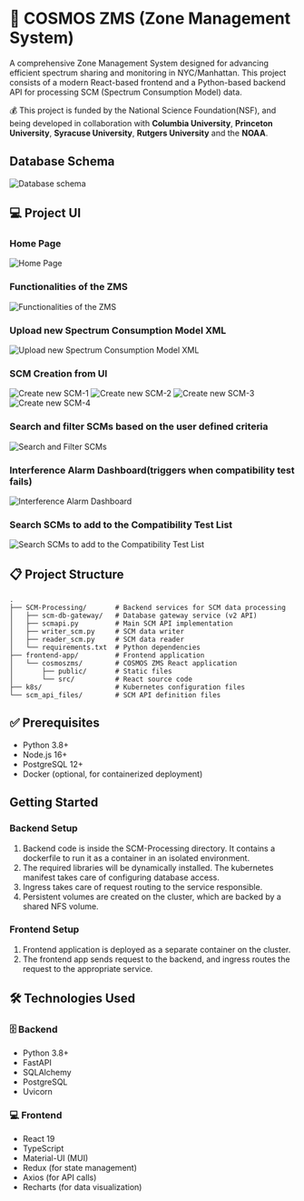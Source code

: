 # 🛜 COSMOS ZMS (Zone Management System)

A comprehensive Zone Management System designed for advancing efficient spectrum sharing and monitoring in NYC/Manhattan. This project consists of a modern React-based frontend and a Python-based backend API for processing SCM (Spectrum Consumption Model) data.

💰 This project is funded by the National Science Foundation(NSF), and being developed in collaboration with **Columbia University**, **Princeton University**, **Syracuse University**, **Rutgers University** and the **NOAA**.

## Database Schema
![Database schema](./ss/Blank%20diagram.png)

## 💻 Project UI
### Home Page
![Home Page](./ss/Screenshot%202025-09-19%20154219.png)

### Functionalities of the ZMS
![Functionalities of the ZMS](./ss/Screenshot%202025-09-19%20154706.png)

### Upload new Spectrum Consumption Model XML
![Upload new Spectrum Consumption Model XML](./ss/Screenshot%202025-09-19%20154258.png)

### SCM Creation from UI
![Create new SCM-1](./ss/Screenshot%202025-09-19%20155714.png)
![Create new SCM-2](./ss/Screenshot%202025-09-19%20155906.png)
![Create new SCM-3](./ss/Screenshot%202025-09-19%20155926.png)
![Create new SCM-4](./ss/Screenshot%202025-09-19%20155954.png)

### Search and filter SCMs based on the user defined criteria
![Search and Filter SCMs](./ss/Screenshot%202025-09-19%20154347.png)

### Interference Alarm Dashboard(triggers when compatibility test fails)
![Interference Alarm Dashboard](./ss/Screenshot%202025-09-19%20160106.png)

### Search SCMs to add to the Compatibility Test List
![Search SCMs to add to the Compatibility Test List](./ss/Screenshot%202025-09-19%20154621.png)

## 📋 Project Structure

```
.
├── SCM-Processing/       # Backend services for SCM data processing
│   ├── scm-db-gateway/   # Database gateway service (v2 API)
│   ├── scmapi.py         # Main SCM API implementation
│   ├── writer_scm.py     # SCM data writer
│   ├── reader_scm.py     # SCM data reader
│   └── requirements.txt  # Python dependencies
├── frontend-app/         # Frontend application
│   └── cosmoszms/        # COSMOS ZMS React application
│       ├── public/       # Static files
│       └── src/          # React source code
├── k8s/                  # Kubernetes configuration files
└── scm_api_files/        # SCM API definition files
```

## ✅ Prerequisites

- Python 3.8+
- Node.js 16+
- PostgreSQL 12+
- Docker (optional, for containerized deployment)

## Getting Started

### Backend Setup

1. Backend code is inside the SCM-Processing directory. It contains a dockerfile to run it as a container in an isolated environment.
2. The required libraries will be dynamically installed. The kubernetes manifest takes care of configuring database access.
3. Ingress takes care of request routing to the service responsible.
4. Persistent volumes are created on the cluster, which are backed by a shared NFS volume.

### Frontend Setup

1. Frontend application is deployed as a separate container on the cluster.
2. The frontend app sends request to the backend, and ingress routes the request to the appropriate service.


## 🛠️ Technologies Used

### 🗄️ Backend
- Python 3.8+
- FastAPI
- SQLAlchemy
- PostgreSQL
- Uvicorn

### 💻 Frontend
- React 19
- TypeScript
- Material-UI (MUI)
- Redux (for state management)
- Axios (for API calls)
- Recharts (for data visualization)
